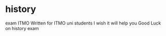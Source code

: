 # history
exam ITMO
Written for ITMO uni students
I wish it will help you
Good Luck on history exam
